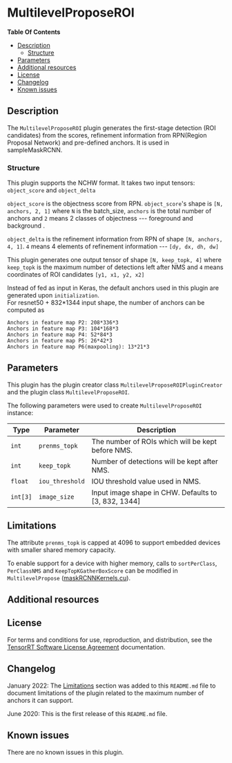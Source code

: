# MultilevelProposeROI

**Table Of Contents**
- [Description](#description)
    * [Structure](#structure)
- [Parameters](#parameters)
- [Additional resources](#additional-resources)
- [License](#license)
- [Changelog](#changelog)
- [Known issues](#known-issues)

## Description

The `MultilevelProposeROI` plugin generates the first-stage detection (ROI candidates) from the scores, refinement information from RPN(Region Proposal Network) and pre-defined anchors. It is
used in sampleMaskRCNN.   


### Structure

This plugin supports the NCHW format. It takes two input tensors: `object_score` and `object_delta` 

`object_score` is the objectness score from RPN. `object_score`'s shape is `[N, anchors, 2, 1]` where `N` is the batch_size, `anchors` is the total number of anchors and `2` means 2
classes of objectness --- foreground and background . 

`object_delta` is the refinement information from RPN of shape `[N, anchors, 4, 1]`. `4` means 4 elements of refinement information --- `[dy, dx, dh, dw]`

This plugin generates one output tensor of shape `[N, keep_topk, 4]` where `keep_topk` is the maximum number of detections left after NMS and `4` means coordinates of ROI
candidates `[y1, x1, y2, x2]`

Instead of fed as input in Keras, the default anchors used in this plugin are generated upon `initialization`.   
For resnet50 + 832*1344 input shape, the number of anchors can be computed as 
```
Anchors in feature map P2: 208*336*3
Anchors in feature map P3: 104*168*3
Anchors in feature map P4: 52*84*3
Anchors in feature map P5: 26*42*3
Anchors in feature map P6(maxpooling): 13*21*3

```

## Parameters

This plugin has the plugin creator class `MultilevelProposeROIPluginCreator` and the plugin class `MultilevelProposeROI`.
  
The following parameters were used to create `MultilevelProposeROI` instance:

| Type              | Parameter                        | Description
|-------------------|----------------------------------|--------------------------------------------------------
|`int`              |`prenms_topk`                     |The number of ROIs which will be kept before NMS. 
|`int`              |`keep_topk`                       |Number of detections will be kept after NMS.
|`float`            |`iou_threshold`                   |IOU threshold value used in NMS.
|`int[3]`           |`image_size`                      |Input image shape in CHW. Defaults to [3, 832, 1344]

## Limitations

The attribute `prenms_topk` is capped at 4096 to support embedded devices with smaller shared memory capacity.

To enable support for a device with higher memory, calls to `sortPerClass`, `PerClassNMS` and `KeepTopKGatherBoxScore` can be modified in `MultilevelPropose` ([maskRCNNKernels.cu](https://github.com/NVIDIA/TensorRT/blob/main/plugin/common/kernels/maskRCNNKernels.cu)).

## Additional resources


## License

For terms and conditions for use, reproduction, and distribution, see the [TensorRT Software License Agreement](https://docs.nvidia.com/deeplearning/sdk/tensorrt-sla/index.html) 
documentation.


## Changelog

January 2022: The [Limitations](#limitations) section was added to this `README.md` file to document limitations of the plugin related to the maximum number of anchors it can support. 

June 2020: This is the first release of this `README.md` file.


## Known issues

There are no known issues in this plugin.

